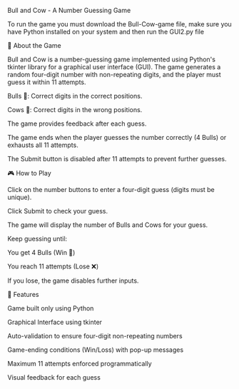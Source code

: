 Bull and Cow - A Number Guessing Game

To run the game you must download the Bull-Cow-game file, make sure you have Python installed on your system and then run the GUI2.py file

📝 About the Game

Bull and Cow is a number-guessing game implemented using Python's tkinter library for a graphical user interface (GUI). The game generates a random four-digit number with non-repeating digits, and the player must guess it within 11 attempts.

Bulls 🐂: Correct digits in the correct positions.

Cows 🐄: Correct digits in the wrong positions.

The game provides feedback after each guess.

The game ends when the player guesses the number correctly (4 Bulls) or exhausts all 11 attempts.

The Submit button is disabled after 11 attempts to prevent further guesses.

🎮 How to Play

Click on the number buttons to enter a four-digit guess (digits must be unique).

Click Submit to check your guess.

The game will display the number of Bulls and Cows for your guess.

Keep guessing until:

You get 4 Bulls (Win 🎉)

You reach 11 attempts (Lose ❌)

If you lose, the game disables further inputs.

🚀 Features

Game built only using Python

Graphical Interface using tkinter

Auto-validation to ensure four-digit non-repeating numbers

Game-ending conditions (Win/Loss) with pop-up messages

Maximum 11 attempts enforced programmatically

Visual feedback for each guess
